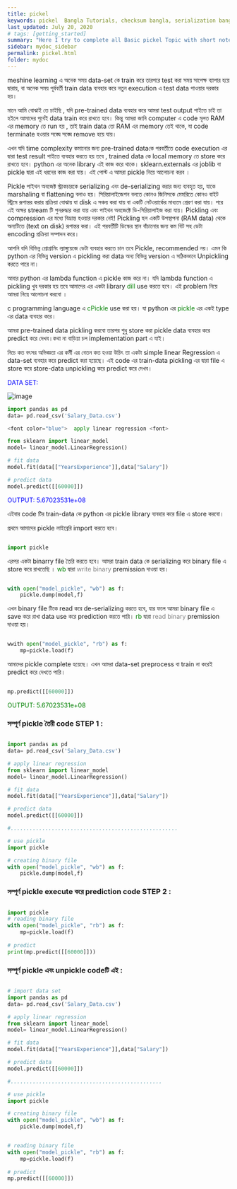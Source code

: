 ```yaml
---
title: pickel
keywords: pickel  Bangla Tutorials, checksum bangla, serialization bangla, pickel , Bangla pickel, Blog Bangla, Monad wizard
last_updated: July 20, 2020
# tags: [getting_started]
summary: "Here I try to complete all Basic pickel Topic with short note. "
sidebar: mydoc_sidebar
permalink: pickel.html
folder: mydoc
---
```





meshine learning এ অনেক সময় data-set কে train করে তারপরে test করা সময় সাপেক্ষ ব্যাপার হয়ে দ্বারায়, বা অনেক সময় পূর্ববর্তী train data ব্যবহার করে নতুন execution এ test data পাওয়ার দরকার হয়। 

মানে আমি বোঝাই তে চাইছি , যদি pre-trained data ব্যবহার করে আমরা test output পাইতে চাই তা হইলে আমাদের পূর্বেই data train করে রাখতে হবে। 
কিন্তু  আমরা জানি computer এ code মূলত RAM এর memory তে run হয় , তাই train data তো RAM এর memory তেই থাকে, যা code terminate হওয়ার সঙ্ঘে সঙ্ঘে remove হয়ে যায়। 

এখন যদি time complexity কমানোর জন্য pre-trained dataকে পরবর্তীতে code execution এর দ্বারা test result পাইতে ব্যবহার করতে হয় তবে , trained data কে local memory তে store করে রাখতে হবে। python এর অনেক library এই কাজ করে থাকে। sklearn.externals এর joblib বা pickle দ্বারা এই ধরনের কাজ করা যায়। 
এই পোস্ট এ আমরা pickle নিয়ে আলোচনা করব ।

Pickle পাইথন অবজেক্ট স্ট্রাকচারকে serializing  এবং de-serializing করার জন্য ব্যবহৃত হয়, যাকে marshaling  বা flattening বলাও হয়। সিরিয়ালাইজেশন বলতে কোনও জিনিসকে মেমরিতে কোনও বাইট স্ট্রিমে রূপান্তর করার প্রক্রিয়া বোঝায় যা disk এ সঞ্চয় করা যায় বা একটি নেটওয়ার্কের মাধ্যমে প্রেরণ করা যায়। পরে এই অক্ষর stream টি পুনরুদ্ধার করা যায় এবং পাইথন অবজেক্টে ডি-সিরিয়ালাইজ করা যায়। Pickling এবং compression এর মধ্যে বিভ্রান্ত হওয়ার দরকার নেই! Pickling হল একটি উপস্থাপনা (RAM data) থেকে অন্যটিতে (text on disk) রূপান্তর করা। এই পরবর্তীটি ডিস্কের স্থান বাঁচানোর জন্য কম বিট সহ ডেটা encoding প্রক্রিয়া সম্পাদন করে।

 আপনি যদি বিভিন্ন প্রোগ্রামিং ল্যাঙ্গুয়েজে ডেটা ব্যবহার করতে চান তবে Pickle, recommended নয়। এমন কি python এর বিভিন্ন version এ pickling করা data অন্য বিভিন্ন version এ সঠিকভাবে Unpickling করতে পারে না। 

আবার python এর lambda function এ pickle কাজ করে না। যদি lambda function এ pickling খুব দরকার হয় তবে আমাদের এর একটা library <font color="green"> dill </font> use করতে হবে। এই problem নিয়ে আমরা নিম্নে আলোচনা করবো । 

c programming language এ  <font color="green"> cPickle </font> use করা হয়। যা python এর <font color="green"> pickle </font> এর একই type এর data ব্যবহার করে। 

আমরা  pre-trained data pickling করবো তারপর শুধু store করা pickle data ব্যবহার করে predict করে দেখব।কথা না বাড়িয়া চল implementation part এ যাই। 

নিচে কত বৎসর অভিজ্ঞতা এর কর্মী এর বেতন কত হওয়া উচিৎ তা একটা simple linear Regression এ data-set ব্যবহার করে predict করা হয়েছে। এই code এর train-data pickling এর দ্বারা file এ store করে  store-data unpickling করে predict করে দেখব।

 <font color="blue"> DATA SET: </font> 

![image](https://drive.google.com/uc?export=view&id=1r0m0v0fuLbATzR1P9JfOLtp3BtxMnVbU)

```python
import pandas as pd
data= pd.read_csv('Salary_Data.csv')

<font color="blue">  apply linear regression <font>

from sklearn import linear_model
model= linear_model.LinearRegression()

# fit data
model.fit(data[["YearsExperience"]],data["Salary"])

# predict data
model.predict([[60000]])
```
<font color="blue"> OUTPUT: 5.67023531e+08</font>



এইবার code টির train-data কে python এর pickle library ব্যবহার করে file এ store করবো।

প্রথমে আমাদের pickle লাইব্রেরি import করতে হবে।

```python

import pickle

```

এরপর একটা binarry file তৈরি করতে হবে। আমরা train data কে serializing করে binary file এ store করে রাখতেছি । <font color="green">wb</font> দ্বারা  <font color="gray">write binary</font> premission দাওয়া হয়। 

```python

with open("model_pickle", "wb") as f:
    pickle.dump(model,f)

```

এখন binary file টিকে read করে de-serializing করতে হবে, যার ফলে আমরা binary file এ save করে রাখা data use করে prediction করতে পারি।
<font color="green">rb</font> দ্বারা  <font color="gray">read binary</font> premission দাওয়া হয়। 

```python

wwith open("model_pickle", "rb") as f:
    mp=pickle.load(f)

```

আমাদের pickle complete হয়েছে। এখন আমরা data-set preprocess বা train না করেই predict করে দেখতে পারি। 

```python

mp.predict([[60000]])

```

<font color="green"> OUTPUT: 5.67023531e+08</font>


### সম্পূর্ণ pickle তৈরী code STEP 1 : 

```python

import pandas as pd
data= pd.read_csv('Salary_Data.csv')

# apply linear regression
from sklearn import linear_model
model= linear_model.LinearRegression()

# fit data
model.fit(data[["YearsExperience"]],data["Salary"])

# predict data
model.predict([[60000]])

#.....................................................

# use pickle 
import pickle

# creating binary file
with open("model_pickle", "wb") as f:
    pickle.dump(model,f)


```


### সম্পূর্ণ pickle execute করে prediction code STEP 2 : 



```python

import pickle
# reading binary file
with open("model_pickle", "rb") as f:
    mp=pickle.load(f)
    
# predict 
print(mp.predict([[60000]]))

```




### সম্পূর্ণ pickle এবং unpickle codeটি এই : 

```python

# import data set
import pandas as pd
data= pd.read_csv('Salary_Data.csv')

# apply linear regression
from sklearn import linear_model
model= linear_model.LinearRegression()

# fit data
model.fit(data[["YearsExperience"]],data["Salary"])

# predict data
model.predict([[60000]])

#................................................

# use pickle 
import pickle

# creating binary file
with open("model_pickle", "wb") as f:
    pickle.dump(model,f)


# reading binary file
with open("model_pickle", "rb") as f:
    mp=pickle.load(f)
    
# predict 
mp.predict([[60000]])




```










